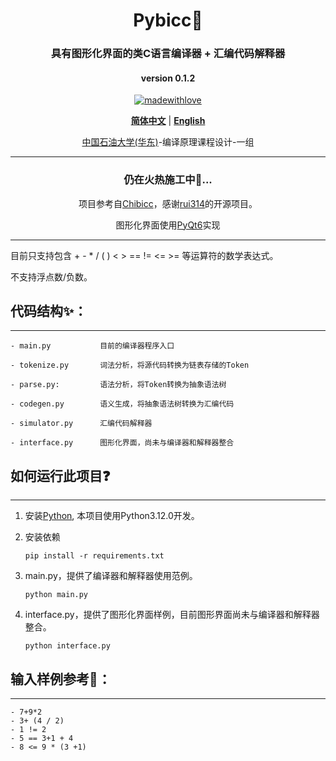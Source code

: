 <div align="center">
<h1> Pybicc💯</h1>

### 具有图形化界面的类C语言编译器 + 汇编代码解释器


#### version 0.1.2 


[![madewithlove](https://img.shields.io/badge/made_with-%E2%9D%A4-red?style=for-the-badge&labelColor=orange)](https://github.com/TochusC/ai-assistant-teaching-website)

[**简体中文**](./README.md) | [**English**](./docs/en/README.md)


[中国石油大学(华东)](https://upc.edu.cn/)-编译原理课程设计-一组

---

<div align="center">

### 仍在火热施工中🔨...

项目参考自[Chibicc](https://github.com/rui314/chibicc)，感谢[rui314](https://github.com/rui314)的开源项目。

图形化界面使用[PyQt6](https://riverbankcomputing.com/software/pyqt/intro)实现

</div>

</div>

---

目前只支持包含 + - * / ( ) < > == != <= >= 等运算符的数学表达式。

不支持浮点数/负数。


## 代码结构✨：

---

    - main.py           目前的编译器程序入口

    - tokenize.py       词法分析，将源代码转换为链表存储的Token

    - parse.py:         语法分析，将Token转换为抽象语法树

    - codegen.py        语义生成，将抽象语法树转换为汇编代码

    - simulator.py      汇编代码解释器

    - interface.py      图形化界面，尚未与编译器和解释器整合

## 如何运行此项目❓

---

1. 安装[Python](https://www.python.org/), 本项目使用Python3.12.0开发。
2. 安装依赖
    ```shell
    pip install -r requirements.txt
    ```
1. main.py，提供了编译器和解释器使用范例。
    ```shell
    python main.py
    ```
1. interface.py，提供了图形化界面样例，目前图形界面尚未与编译器和解释器整合。

    ```shell
    python interface.py
    ```
   
   

## 输入样例参考👾：

---
    - 7+9*2
    - 3+ (4 / 2)
    - 1 != 2
    - 5 == 3+1 + 4
    - 8 <= 9 * (3 +1)
